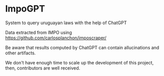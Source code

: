 # ImpoGPT
System to query uruguayan laws with the help of ChatGPT

Data extracted from IMPO using https://github.com/carlosplanchon/imposcraper/

Be aware that results computed by ChatGPT can contain allucinations and other artifacts.

We don't have enough time to scale up the development of this project, then, contributors
are well received.
